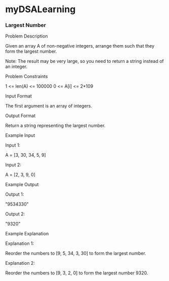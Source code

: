 # myDSALearning
### Largest Number

Problem Description

Given an array A of non-negative integers, arrange them such that they form the largest number.

Note: The result may be very large, so you need to return a string instead of an integer.



Problem Constraints

1 <= len(A) <= 100000
0 <= A[i] <= 2*109



Input Format

The first argument is an array of integers.



Output Format

Return a string representing the largest number.



Example Input

Input 1:

 A = [3, 30, 34, 5, 9]

Input 2:

 A = [2, 3, 9, 0]


Example Output

Output 1:

 "9534330"

Output 2:

 "9320"


Example Explanation

Explanation 1:

Reorder the numbers to [9, 5, 34, 3, 30] to form the largest number.

Explanation 2:

Reorder the numbers to [9, 3, 2, 0] to form the largest number 9320.